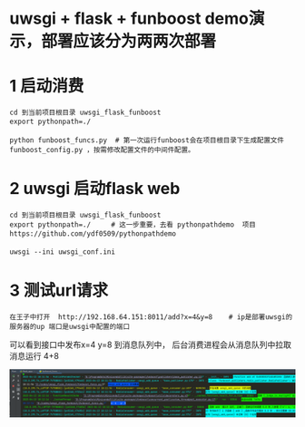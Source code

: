 

# uwsgi + flask + funboost demo演示，部署应该分为两两次部署


# 1 启动消费  
```
cd 到当前项目根目录 uwsgi_flask_funboost
export pythonpath=./

python funboost_funcs.py  # 第一次运行funboost会在项目根目录下生成配置文件 funboost_config.py ，按需修改配置文件的中间件配置。
```

# 2 uwsgi 启动flask web

```
cd 到当前项目根目录 uwsgi_flask_funboost
export pythonpath=./     # 这一步重要，去看 pythonpathdemo  项目 https://github.com/ydf0509/pythonpathdemo

uwsgi --ini uwsgi_conf.ini   

```

# 3 测试url请求

```
在王子中打开  http://192.168.64.151:8011/add?x=4&y=8    # ip是部署uwsgi的服务器的up 端口是uwsgi中配置的端口
```

可以看到接口中发布x=4 y=8 到消息队列中， 后台消费进程会从消息队列中拉取消息运行 4+8

![img.png](img.png)